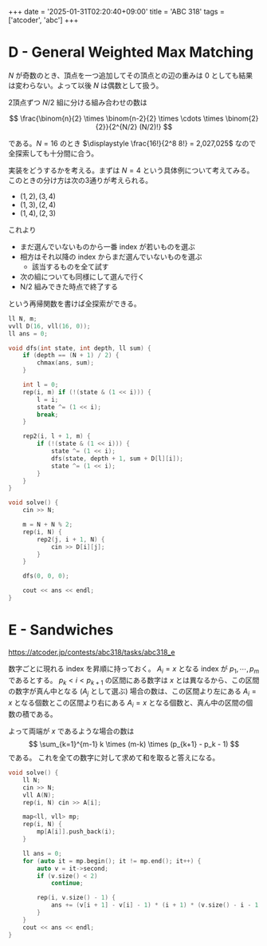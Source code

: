 +++
date = '2025-01-31T02:20:40+09:00'
title = 'ABC 318'
tags = ['atcoder', 'abc']
+++

# D - General Weighted Max Matching

$N$ が奇数のとき、頂点を一つ追加してその頂点との辺の重みは $0$ としても結果は変わらない。よって以後 $N$ は偶数として扱う。

2頂点ずつ $N/2$ 組に分ける組み合わせの数は

$$
    \frac{\binom{n}{2} \times \binom{n-2}{2} \times \cdots \times \binom{2}{2}}{2^{N/2} (N/2)!}
$$

である。$N=16$ のとき $\displaystyle \frac{16!}{2^8 8!} = 2,027,025$ なので全探索しても十分間に合う。


実装をどうするかを考える。まずは $N = 4$ という具体例について考えてみる。
このときの分け方は次の3通りが考えられる。

- $(1, 2), (3, 4)$
- $(1, 3), (2, 4)$
- $(1, 4), (2, 3)$

これより

- まだ選んでいないものから一番 index が若いものを選ぶ
- 相方はそれ以降の index からまだ選んでいないものを選ぶ
  - 該当するものを全て試す
- 次の組についても同様にして選んで行く
- N/2 組みできた時点で終了する

という再帰関数を書けば全探索ができる。

```cpp
ll N, m;
vvll D(16, vll(16, 0));
ll ans = 0;

void dfs(int state, int depth, ll sum) {
    if (depth == (N + 1) / 2) {
        chmax(ans, sum);
    }

    int l = 0;
    rep(i, m) if (!(state & (1 << i))) {
        l = i;
        state ^= (1 << i);
        break;
    }

    rep2(i, l + 1, m) {
        if (!(state & (1 << i))) {
            state ^= (1 << i);
            dfs(state, depth + 1, sum + D[l][i]);
            state ^= (1 << i);
        }
    }
}

void solve() {
    cin >> N;

    m = N + N % 2;
    rep(i, N) {
        rep2(j, i + 1, N) {
            cin >> D[i][j];
        }
    }

    dfs(0, 0, 0);

    cout << ans << endl;
}
```

# E - Sandwiches

https://atcoder.jp/contests/abc318/tasks/abc318_e

数字ごとに現れる index を昇順に持っておく。
$A_i = x$ となる index が $p_1, \cdots, p_m$ であるとする。
$p_k < i < p_{k+1}$ の区間にある数字は $x$ とは異なるから、この区間の数字が真ん中となる ($A_j$ として選ぶ) 場合の数は、この区間より左にある $A_i = x$ となる個数とこの区間より右にある $A_i = x$ となる個数と、真ん中の区間の個数の積である。

よって両端が $x$ であるような場合の数は
$$
    \sum_{k=1}^{m-1} k \times (m-k) \times (p_{k+1} - p_k - 1)
$$
である。
これを全ての数字に対して求めて和を取ると答えになる。

```cpp
void solve() {
    ll N;
    cin >> N;
    vll A(N);
    rep(i, N) cin >> A[i];

    map<ll, vll> mp;
    rep(i, N) {
        mp[A[i]].push_back(i);
    }

    ll ans = 0;
    for (auto it = mp.begin(); it != mp.end(); it++) {
        auto v = it->second;
        if (v.size() < 2)
            continue;

        rep(i, v.size() - 1) {
            ans += (v[i + 1] - v[i] - 1) * (i + 1) * (v.size() - i - 1);
        }
    }
    cout << ans << endl;
}
```
